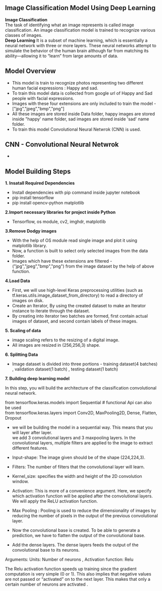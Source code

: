 ## Image Classification Model Using Deep Learning 
**Image Classification** <br>
The task of identifying what an image represents is called image classification. An image classification model is trained to recognize various classes of images. <br>
**Deep Learning**
It is a subset of machine learning, which is essentially a neural network with three or more layers. These neural networks attempt to simulate the behavior of the human brain although far from matching its ability—allowing it to “learn” from large amounts of data.


## Model Overview
- This model is train to recognize photos representing two different human facial expressions : Happy and sad. <br>
- To train this model data is collected from google url of Happy and Sad people with facial expressions.
- Images  with these four extensions are only included to train the model - ["jpg","jpeg","bmp","png"]
- All these images are stored inside Data folder, happy images are stored inside "happy' name folder, sad images are stored inside 'sad' name folder.
- To train this model Convolutional Neural Netwrok (CNN) is used.

## CNN - Convolutional Neural Netwrok
- 

## Model Building Steps

**1. Insatall Required Dependencies**  
- Install dependencies with pip command inside jupyter notebook
- pip install tensorflow
- pip install opencv-python matplotlib

**2.Import necessary libraries for project inside Python**
- Tensorflow, os module, cv2, imghdr, matplotlib

**3.Remove Dodgy images** <br>
- With the help of OS module read single image and plot it using matplotlib library.
- Now, a function is built to select only selected images from the data folder.
- Images which have these extensions are filtered -  ("jpg","jpeg","bmp","png") from the image dataset by the help of above function.

**4.Load Data** <br>
- First, we will use high-level Keras preprocessing utilities (such as tf.keras.utils.image_dataset_from_directory)  to read a directory of images on disk.
- Create an Iterator, By using the created dataset to make an Iterator instance to iterate through the dataset.
- By creating into iterator two batches are formed, first contain actual images of dataset, and second contain labels of these images.

**5. Scaling of data** <br>
- image scaling refers to the resizing of a digital image.
- All images are resized in (256,256,3) shape.
  
**6. Splitting Data** <br> 

 - Image dataset is divided into three portions - training dataset(4 batches) , validation dataset(1 batch) , testing dataset(1 batch)

**7. Building deep learning model** <br>

In this step, you will build the architecture of the classification convolutional neural network. <br>

from tensorflow.keras.models import Sequential # functional Api can also be used <br>
from tensorflow.keras.layers import Conv2D, MaxPooling2D, Dense, Flatten, Dropout

- we will be building the model in a sequential way. This means that you will layer after layer. <br>
  we add 3 convolutional layers and 3 maxpooling layers.
  In the convolutional layers, multiple filters are applied to the image to extract different features. <br>

- Input-shape: The image given should be of the shape (224,224,3).

- Filters: The number of filters that the convolutional layer will learn.

- Kernel_size: specifies the width and height of the 2D convolution window.

- Activation: This is more of a convenience argument. Here, we specify which activation function will be applied after the convolutional layers. We will apply the ReLU activation function.
  
- Max Pooling : Pooling is used to reduce the dimensionality of images by reducing the number of pixels in the output of the previous convolutional layer.

- Now the convolutional base is created. To be able to generate a prediction, we have to flatten the output of the convolutional base.

- Add the dense layers. The dense layers feeds the output of the convolutional base to its neurons. <br>

Arguments: Units: Number of neurons , Activation function: Relu <br>

The Relu activation function speeds up training since the gradient computation is very simple (0 or 1). This also implies that negative values are not passed or “activated” on to the next layer. This makes that only a certain number of neurons are activated .






